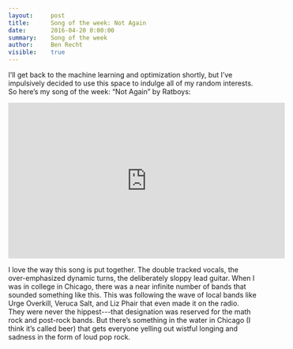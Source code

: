 ```yaml
---
layout:     post
title:      Song of the week: Not Again
date:       2016-04-20 0:00:00
summary:    Song of the week
author:     Ben Recht
visible:    true
---
```


I’ll get back to the machine learning and optimization shortly, but I’ve impulsively decided to use this space to indulge all of my random interests.  So here’s my song of the week:  “Not Again” by Ratboys:

<iframe width="560" height="315" src="https://www.youtube.com/embed/X9zM3CsTUUY" frameborder="0" allowfullscreen></iframe>

I love the way this song is put together.  The double tracked vocals, the over-emphasized dynamic turns, the deliberately sloppy lead guitar.  When I was in college in Chicago, there was a near infinite number of bands that sounded something like this.  This was following the wave of local bands like Urge Overkill, Veruca Salt, and Liz Phair that even made it on the radio.  They were never the hippest---that designation was reserved for the math rock and post-rock bands.  But there’s something in the water in Chicago (I think it’s called beer) that gets everyone yelling out wistful longing and sadness in the form of loud pop rock.

